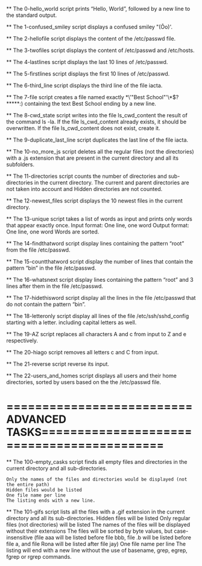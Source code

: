 ** The 0-hello_world script prints “Hello, World”, followed by a new line to the standard output.

** The 1-confused_smiley script displays a confused smiley "(Ôo)'.

** The 2-hellofile script displays the content of the /etc/passwd file.

** The 3-twofiles script displays the content of /etc/passwd and /etc/hosts.

** The 4-lastlines script displays the last 10 lines of /etc/passwd.

** The 5-firstlines script displays the first 10 lines of /etc/passwd.

** The 6-third_line script displays the third line of the file iacta.

** The 7-file script creates a file named exactly \*\\'"Best School"\'\\*$\?\*\*\*\*\*:) containing the text Best School ending by a new line.

** The 8-cwd_state script writes into the file ls_cwd_content the result of the command ls -la. If the file ls_cwd_content already exists, it should be overwritten. If the file ls_cwd_content does not exist, create it.

** The 9-duplicate_last_line script duplicates the last line of the file iacta.

** The 10-no_more_js script deletes all the regular files (not the directories) with a .js extension that are present in the current directory and all its subfolders.

** The 11-directories script counts the number of directories and sub-directories in the current directory. The current and parent directories are not taken into account and Hidden directories are not counted.

** The 12-newest_files script displays the 10 newest files in the current directory.

** The 13-unique script takes a list of words as input and prints only words that appear exactly once.
    Input format: One line, one word
    Output format: One line, one word
    Words are sorted.

** The 14-findthatword script display lines containing the pattern “root” from the file /etc/passwd.

** The 15-countthatword script display the number of lines that contain the pattern “bin” in the file /etc/passwd.

** The 16-whatsnext script display lines containing the pattern “root” and 3 lines after them in the file /etc/passwd.

** The 17-hidethisword script display all the lines in the file /etc/passwd that do not contain the pattern “bin”.

** The 18-letteronly script display all lines of the file /etc/ssh/sshd_config starting with a letter. including capital letters as well.

** The 19-AZ script replaces all characters A and c from input to Z and e respectively.

** The 20-hiago script removes all letters c and C from input.

** The 21-reverse script reverse its input.

** The 22-users_and_homes script displays all users and their home directories, sorted by users based on the the /etc/passwd file.

==========================ADVANCED TASKS===========================================
===================================================================================
** The 100-empty_casks script finds all empty files and directories in the current directory and all sub-directories.

    Only the names of the files and directories would be displayed (not the entire path)
    Hidden files would be listed
    One file name per line
    The listing ends with a new line.

** The 101-gifs script lists all the files with a .gif extension in the current directory and all its sub-directories.
    Hidden files will be listed
    Only regular files (not directories) will be listed
    The names of the files will be displayed without their extensions
    The files will be sorted by byte values, but case-insensitive (file aaa will be listed before file bbb, file .b will be listed before file a, and file Rona will be listed after file jay)
    One file name per line
    The listing will end with a new line
    without the use of basename, grep, egrep, fgrep or rgrep commands.



